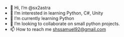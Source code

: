 - 👋 Hi, I’m @sx2astra
- 👀 I’m interested in learning Python, C#, Unity
- 🌱 I’m currently learning Python
- 💞️ I’m looking to collaborate on small python projects.
- 📫 How to reach me shssamuel92@gmail.com

<!---
sx2astra/sx2astra is a ✨ special ✨ repository because its `README.md` (this file) appears on your GitHub profile.
You can click the Preview link to take a look at your changes.
--->

